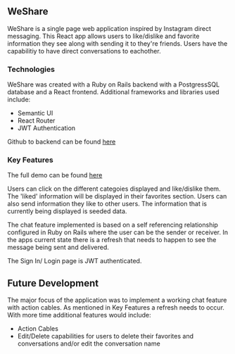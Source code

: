 ## WeShare

WeShare is a single page web application inspired by Instagram direct messaging. This React app allows users to like/dislike and favorite information they see along with sending it to they're friends. Users have the capabilitiy to have direct conversations to eachother. 

### Technologies 

WeShare was created with a Ruby on Rails backend with a PostgressSQL database and a React frontend. Additional frameworks and libraries used include: 

- Semantic UI 
- React Router 
- JWT Authentication

Github to backend can be found [here](https://www.youtube.com/watch?v=rQs4ckUSlLk) 

### Key Features
The full demo can be found [here](https://github.com/aschemily/we_share_backend)

Users can click on the different categoies displayed and like/dislike them. The 'liked' information will be displayed in their favorites section. Users can also send information they like to other users. The information that is currently being displayed is seeded data.

The chat feature implemented is based on a self referencing relationship configured in Ruby on Rails where the user can be the sender or receiver. In the apps current state there is a refresh that needs to happen to see the message being sent and delivered. 

The Sign In/ Login page is JWT authenticated. 

## Future Development

The major focus of the application was to implement a working chat feature with action cables. As mentioned in Key Features a refresh needs to occur. With more time additional features would include: 
- Action Cables 
- Edit/Delete capabilities for users to delete their favorites and conversations and/or edit the conversation name 



